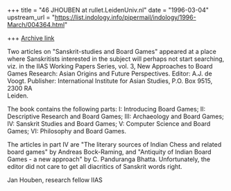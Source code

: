 +++
title = "46 JHOUBEN at rullet.LeidenUniv.nl"
date = "1996-03-04"
upstream_url = "https://list.indology.info/pipermail/indology/1996-March/004364.html"

+++
[Archive link](https://list.indology.info/pipermail/indology/1996-March/004364.html)

Two articles on "Sanskrit-studies and Board Games" appeared at a place where 
Sanskritists interested in the subject will perhaps not start searching, viz. 
in the IIAS Working Papers Series, vol. 3, New Approaches to Board Games 
Research: Asian Origins and Future Perspectives. Editor: A.J. de Voogt. 
Publisher: International Institute for Asian Studies, P.O. Box 9515, 2300 RA  
Leiden. 

The book contains the following parts: 
I: Introducing Board Games; II: Descriptive Research and Board Games; III: 
Archaeology and Board Games; IV: Sanskrit Studies and Board Games; V: Computer 
Science and Board Games; VI: Philosophy and Board Games. 

The articles in part IV are "The literary sources of Indian Chess and related 
board games" by Andreas Bock-Raming, and "Antiquity of Indian Board Games - a 
new approach" by C. Panduranga Bhatta. Unfortunately, the editor did not care 
to get all diacritics of Sanskrit words right. 

Jan Houben, research fellow IIAS 




